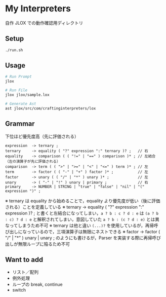# My Interpreters

自作 JLOX での動作確認用ディレクトリ

## Setup

```sh
./run.sh
```

## Usage

```sh
# Run Prompt
jlox

# Run File
jlox jlox/sample.lox

# Generate Ast
ast jlox/src/com/craftinginterpreters/lox
```

## Grammar

下位ほど優先度高（先に評価される）

```ebnf
expression  -> ternary ;
ternary     -> equality ( "?" expression ":" ternary )? ;   // 右
equality    -> comparison ( ( "!=" | "==" ) comparison )* ; // 左結合（左の演算子が先に評価される）
comparison  -> term ( ( ">" | ">=" | "<" | "<=" ) term )* ; // 左
term        -> factor ( ( "-" | "+" ) factor )* ;           // 左
factor      -> unary ( ( "/" | "*" ) unary )* ;             // 左
unary       -> ( "-" | "!" ) unary | primary ;              // 右
primary     -> NUMBER | STRING | "true" | "false" | "nil" | "(" expression ")" ;
```

※ ternary は equality から始めることで，equality より優先度が低い（後に評価される）ことを定義している
※ ternary -> equality ( "?" expression ":" expression )? ; と書くと左結合になってしまい，`a ? b : c ? d : e` は `(a ? b : c) ? d : e` と解釈されてしまい，意図していた `a ? b : (c ? d : e)` とは異なってしまうため不可
※ ternary は他と違い `(...)?` を使用しているが，再帰呼び出しになっているので，三項演算子は無限にネストできる
※ factor -> factor ( "/" | "*" ) unary | unary ; のようにも書けるが，Parser を実装する際に再帰呼び出しが無限ループに陥るため不可

## Want to add

- リスト／配列
- 例外処理
- ループの break, continue
- switch
